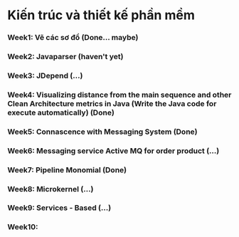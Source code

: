 # Kiến trúc và thiết kế phần mềm

### Week1: Vẽ các sơ đồ (Done... maybe)

### Week2: Javaparser (haven't yet)

### Week3: JDepend (...)

### Week4: Visualizing distance from the main sequence and other Clean Architecture metrics in Java (Write the Java code for execute automatically) (Done)

### Week5: Connascence with Messaging System (Done)

### Week6: Messaging service Active MQ for order product (...)

### Week7: Pipeline Monomial (Done)

### Week8: Microkernel (...)

### Week9: Services - Based (...)

### Week10:
